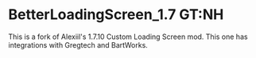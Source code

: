 # BetterLoadingScreen_1.7 GT:NH
This is a fork of Alexiil's 1.7.10 Custom Loading Screen mod. This one has integrations with Gregtech and BartWorks.
